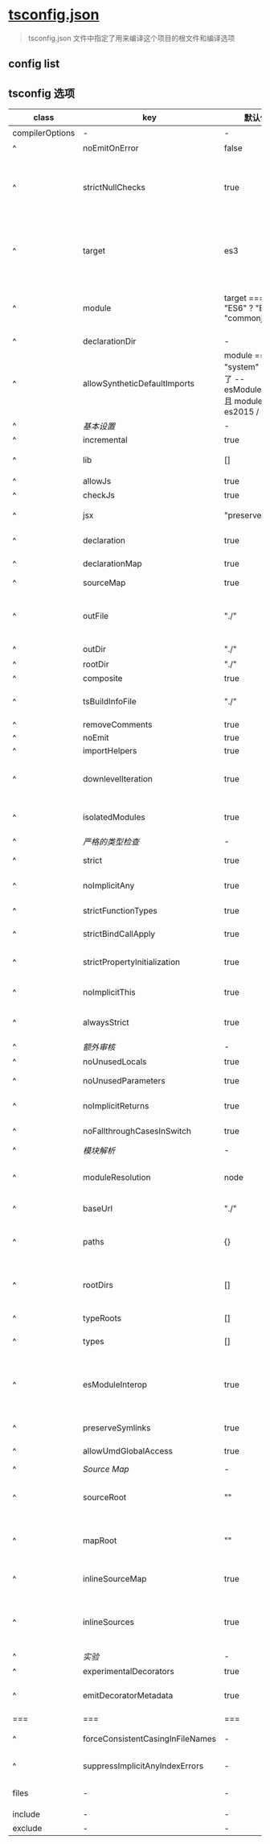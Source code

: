 # [tsconfig.json](https://www.tslang.cn/docs/handbook/tsconfig-json.html)

> tsconfig.json 文件中指定了用来编译这个项目的根文件和编译选项

## config list

## tsconfig 选项

| class           | key                              | 默认值                                                                        | more                                                                                                                                                     |
| --------------- | -------------------------------- | ----------------------------------------------------------------------------- | -------------------------------------------------------------------------------------------------------------------------------------------------------- |
| compilerOptions | -                                | -                                                                             | [编译选项](https://www.tslang.cn/docs/handbook/compiler-options.html)                                                                                    |
| ^               | noEmitOnError                    | false                                                                         | 报错时不生成输出文件。                                                                                                                                   |
| ^               | strictNullChecks                 | true                                                                          | 在严格的 null 检查模式下， null 和 undefined 值不包含在任何类型里，只允许用它们自己和 any 来赋值（有个例外， undefined 可以赋值到 void）                 |
| ^               | target                           | es3                                                                           | 指定 ECMAScript 目标版本 "ES3"（默认）， "ES5"， "ES6"/ "ES2015"， "ES2016"， "ES2017"或 "ESNext"。                                                      |
| ^               | module                           | target === "ES6" ? "ES6" : "commonjs"                                         | 指定生成哪个模块系统代码： "None"， "CommonJS"， "AMD"， "System"， "UMD"， "ES6"或 "ES2015"。                                                           |
| ^               | declarationDir                   | -                                                                             | 生成声明文件的输出路径。                                                                                                                                 |
| ^               | allowSyntheticDefaultImports     | module === "system" 或设置了 --esModuleInterop 且 module 不为 es2015 / esnext | 允许从没有设置默认导出的模块中默认导入。这并不影响代码的输出，仅为了类型检查。                                                                           |
| ^               | _基本设置_                       | -                                                                             |
| ^               | incremental                      | true                                                                          | Enable incremental compilation                                                                                                                           |
| ^               | lib                              | []                                                                            | 编译过程中需要引入的库文件的列表                                                                                                                         |
| ^               | allowJs                          | true                                                                          | 允许编译 javascript 文件                                                                                                                                 |
| ^               | checkJs                          | true                                                                          | Report errors in .js files.                                                                                                                              |
| ^               | jsx                              | "preserve"                                                                    | 在 .tsx 文件里支持 JSX： "React"或 "Preserve"                                                                                                            |
| ^               | declaration                      | true                                                                          | Generates corresponding '.d.ts' file.                                                                                                                    |
| ^               | declarationMap                   | true                                                                          | Generates a sourcemap for each corresponding '.d.ts' file.                                                                                               |
| ^               | sourceMap                        | true                                                                          | 生成相应的 .map 文件                                                                                                                                     |
| ^               | outFile                          | "./"                                                                          | 将输出文件合并为一个文件。合并的顺序是根据传入编译器的文件顺序和 ///<reference``>和 import 的文件顺序决定的                                              |
| ^               | outDir                           | "./"                                                                          | 重定向输出目录                                                                                                                                           |
| ^               | rootDir                          | "./"                                                                          | 仅用来控制输出的目录结构                                                                                                                                 |
| ^               | composite                        | true                                                                          | Enable project compilation                                                                                                                               |
| ^               | tsBuildInfoFile                  | "./"                                                                          | Specify file to store incremental compilation information                                                                                                |
| ^               | removeComments                   | true                                                                          | not emit comments to output.                                                                                                                             |
| ^               | noEmit                           | true                                                                          | not emit outputs.                                                                                                                                        |
| ^               | importHelpers                    | true                                                                          | Import emit helpers from 'tslib'.                                                                                                                        |
| ^               | downlevelIteration               | true                                                                          | Provide full support for iterables in 'for-of', spread, and destructuring when targeting 'ES5' or 'ES3'.                                                 |
| ^               | isolatedModules                  | true                                                                          | Transpile each file as a separate module (similar to 'ts.transpileModule').                                                                              |
| ^               | _严格的类型检查_                 | -                                                                             | -                                                                                                                                                        |
| ^               | strict                           | true                                                                          | Enable all strict type-checking options.                                                                                                                 |
| ^               | noImplicitAny                    | true                                                                          | 在表达式和声明上有隐含的 any 类型时报错                                                                                                                  |
| ^               | strictFunctionTypes              | true                                                                          | Enable strict checking of function types.                                                                                                                |
| ^               | strictBindCallApply              | true                                                                          | Enable strict 'bind', 'call', and 'apply' methods on functions.                                                                                          |
| ^               | strictPropertyInitialization     | true                                                                          | Enable strict checking of property initialization in classes.                                                                                            |
| ^               | noImplicitThis                   | true                                                                          | 当 this 表达式的值为 any 类型的时候，生成一个错误                                                                                                        |
| ^               | alwaysStrict                     | true                                                                          | Parse in strict mode and emit "use strict" for each source file.                                                                                         |
| ^               | _额外审核_                       | -                                                                             | -                                                                                                                                                        |
| ^               | noUnusedLocals                   | true                                                                          | 若有未使用的局部变量则抛错                                                                                                                               |
| ^               | noUnusedParameters               | true                                                                          | Report errors on unused parameters.                                                                                                                      |
| ^               | noImplicitReturns                | true                                                                          | 不是函数的所有返回路径都有返回值时报错                                                                                                                   |
| ^               | noFallthroughCasesInSwitch       | true                                                                          | Report errors for fallthrough cases in switch statement.                                                                                                 |
| ^               | _模块解析_                       | -                                                                             | -                                                                                                                                                        |
| ^               | moduleResolution                 | node                                                                          | 决定如何处理模块。或者是 "Node"对于 Node.js/io.js，或者是 "Classic"（默认）                                                                              |
| ^               | baseUrl                          | "./"                                                                          | Base directory to resolve non-absolute module names.                                                                                                     |
| ^               | paths                            | {}                                                                            | A series of entries which re-map imports to lookup locations relative to the 'baseUrl'.                                                                  |
| ^               | rootDirs                         | []                                                                            | List of root folders whose combined content represents the structure of the project at runtime.                                                          |
| ^               | typeRoots                        | []                                                                            | List of folders to include type definitions from.                                                                                                        |
| ^               | types                            | []                                                                            | Type declaration files to be included in compilation.                                                                                                    |
| ^               | esModuleInterop                  | true                                                                          | Enables emit interoperability between CommonJS and ES Modules via creation of namespace objects for all imports. Implies 'allowSyntheticDefaultImports'. |
| ^               | preserveSymlinks                 | true                                                                          | Do not resolve the real path of symlinks.                                                                                                                |
| ^               | allowUmdGlobalAccess             | true                                                                          | Allow accessing UMD globals from modules.                                                                                                                |
| ^               | _Source Map_                     | -                                                                             | -                                                                                                                                                        |
| ^               | sourceRoot                       | ""                                                                            | Specify the location where debugger should locate TypeScript files instead of source locations.                                                          |
| ^               | mapRoot                          | ""                                                                            | Specify the location where debugger should locate map files instead of generated locations.                                                              |
| ^               | inlineSourceMap                  | true                                                                          | Emit a single file with source maps instead of having a separate file.                                                                                   |
| ^               | inlineSources                    | true                                                                          | Emit the source alongside the sourcemaps within a single file; requires '--inlineSourceMap' or '--sourceMap' to be set.                                  |
| ^               | _实验_                           | -                                                                             | -                                                                                                                                                        |
| ^               | experimentalDecorators           | true                                                                          | 启用实验性的 ES 装饰器                                                                                                                                   |
| ^               | emitDecoratorMetadata            | true                                                                          | Enables experimental support for emitting type metadata for decorators.                                                                                  |
| ===             | ===                              | ===                                                                           | ===                                                                                                                                                      |
| ^               | forceConsistentCasingInFileNames | -                                                                             | 禁止对同一个文件的不一致的引用                                                                                                                           |
| ^               | suppressImplicitAnyIndexErrors   | -                                                                             | 阻止 --noImplicitAny 对缺少索引签名的索引对象报错                                                                                                        |
| files           | -                                | -                                                                             | 指定一个包含相对或绝对文件路径的列表                                                                                                                     |
| include         | -                                | -                                                                             | 指定一个文件 glob 匹配模式列表                                                                                                                           |
| exclude         | -                                | -                                                                             | ^                                                                                                                                                        |
